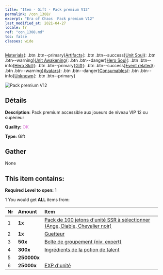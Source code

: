 ```yaml
---
title: "Item - Gift - Pack premium V12"
permalink: /con_1308/
excerpt: "Era of Chaos  Pack premium V12"
last_modified_at: 2021-04-27
locale: fr
ref: "con_1308.md"
toc: false
classes: wide
---
```

 [Materials](/ItemsFR/){: .btn .btn--primary}[Artifacts](/ItemsFR/Artifacts/){: .btn .btn--success}[Unit Soul](/ItemsFR/UnitSoul/){: .btn .btn--warning}[Unit Awakening](/ItemsFR/UnitAwakening/){: .btn .btn--danger}[Hero Soul](/ItemsFR/HeroSoul/){: .btn .btn--info}[Hero Skill](/ItemsFR/HeroSkill/){: .btn .btn--primary}[Gift](/ItemsFR/Gift/){: .btn .btn--success}[Event related](/ItemsFR/Events/){: .btn .btn--warning}[Avatars](/ItemsFR/Avatars/){: .btn .btn--danger}[Consumables](/ItemsFR/Consumables/){: .btn .btn--info}[Unknown](/ItemsFR/Unknown/){: .btn .btn--primary}

 ![Pack premium V12](/images/t/i_905012.png)

## Détails
 **Description:** Pack premium accessible aux joueurs de niveau VIP 12 ou supérieur

 **Quality:** <span style="color: #DA70D6">OK</span>

 **Type:** Gift

## Gather

  None

## This item contains:

 **Required Level to open:** 1

 1 You would get **ALL** items  from:

  | Nr | Amount |     Item    |
  |:---|:-------|:------------|
  | 1 |  **1x** | [Pack de 100 jetons d'unité SSR à sélectionner (Ange, Diable, Chevalier noir)](/ItemsFR/con_1321/) |  | 
  | 2 |  **1x** | [Guetteur](/ItemsFR/art_133/) |  | 
  | 3 |  **50x** | [Boîte de groupement (niv. expert)](/ItemsFR/con_776/) |  | 
  | 4 |  **300x** | [Ingrédients de la potion de talent](/ItemsFR/con_1120/) |  | 
  | 5 |  **250000x** | <i class="fas fa-coins"/> |  | 
  | 6 |  **25000x** | [EXP d'unité](/ItemsFR/con_902/) |  | 
